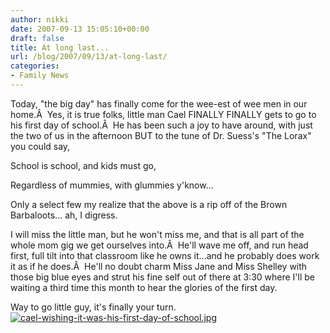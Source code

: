 ```yaml
---
author: nikki
date: 2007-09-13 15:05:10+00:00
draft: false
title: At long last...
url: /blog/2007/09/13/at-long-last/
categories:
- Family News
---
```


Today, "the big day" has finally come for the wee-est of wee men in our home.Â  Yes, it is true folks, little man Cael FINALLY FINALLY gets to go to his first day of school.Â  He has been such a joy to have around, with just the two of us in the afternoon BUT to the tune of Dr. Suess's "The Lorax" you could say,

School is school, and kids must go,

Regardless of mummies, with glummies y'know...

Only a select few my realize that the above is a rip off of the Brown Barbaloots... ah, I digress.

I will miss the little man, but he won't miss me, and that is all part of the whole mom gig we get ourselves into.Â  He'll wave me off, and run head first, full tilt into that classroom like he owns it...and he probably does work it as if he does.Â  He'll no doubt charm Miss Jane and Miss Shelley with those big blue eyes and strut his fine self out of there at 3:30 where I'll be waiting a third time this month to hear the glories of the first day.

Way to go little guy, it's finally your turn.[![cael-wishing-it-was-his-first-day-of-school.jpg](http://www.vallentyne.com/blog/wp-content/uploads/2007/09/cael-wishing-it-was-his-first-day-of-school.jpg)
](http://www.vallentyne.com/blog/wp-content/uploads/2007/09/cael-wishing-it-was-his-first-day-of-school.jpg)
